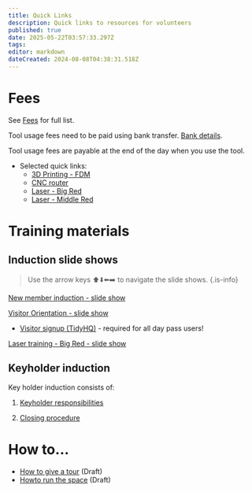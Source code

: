 ```yaml
---
title: Quick Links
description: Quick links to resources for volunteers
published: true
date: 2025-05-22T03:57:33.297Z
tags: 
editor: markdown
dateCreated: 2024-08-08T04:38:31.518Z
---
```


# Fees

See [Fees](/docs/policies/fees) for full list.

Tool usage fees need to be paid using bank transfer. [Bank details](/docs/committee/bank_details).

Tool usage fees are payable at the end of the day when you use the tool.

* Selected quick links:
  * [3D Printing - FDM](/docs/policies/fees#h-3d-printer-fdm)
  * [CNC router](/docs/policies/fees#cnc-router-swarf-o-mat)
  * [Laser - Big Red](/docs/policies/fees#laser-cutter-big-red)
  * [Laser - Middle Red](/docs/policies/fees#laser-cutter-middle-red)

# Training materials

## Induction slide shows

> Use the arrow keys ⬆️⬇️⬅️➡️ to navigate the slide shows.
{.is-info}

[New member induction - slide show](https://slides.artifactory.org.au/orientation#/title-slide)

[Visitor Orientation - slide show](https://slides.artifactory.org.au/visitor_orientation#/title-slide)

* [Visitor signup (TidyHQ)](https://perart.io/visitor) - required for all day pass users!

[Laser training - Big Red - slide show](https://slides.artifactory.org.au/machine_big-red#/title-slide)

## Keyholder induction

Key holder induction consists of:

1. [Keyholder responsibilities](/docs/policies/keyholder_responsibilities)

2. [Closing procedure](/docs/committee/lockup)

# How to...

* [How to give a tour](/testing/drafts/howto_tour) (Draft)
* [Howto run the space](/testing/drafts/howto_run_the_space) (Draft)